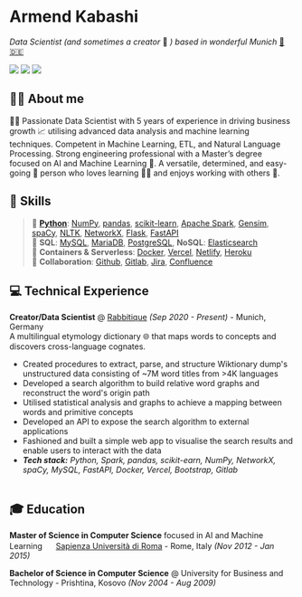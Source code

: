 # Armend Kabashi


_Data Scientist (and sometimes a creator_ 🚀 _) based in wonderful Munich_ [🍺](https://en.wikipedia.org/wiki/Munich) [🇩🇪](https://en.wikipedia.org/wiki/Germany)<br>

[<img src="https://img.shields.io/badge/LinkedIn-0077B5?style=for-the-badge&logo=linkedin&logoColor=white" />](https://www.linkedin.com/in/armendkabashi/) [<img src="https://img.shields.io/badge/GitHub-100000?style=for-the-badge&logo=github&logoColor=white" />](https://github.com/armendk/) [<img src="https://img.shields.io/badge/dev.to-0A0A0A?style=for-the-badge&logo=dev.to&logoColor=white" />](https://dev.to/armendk/)

## 🧙‍♂️ About me
💓🔥 Passionate Data Scientist with 5 years of experience in driving business growth 📈 utilising advanced data analysis and machine learning techniques. Competent in Machine Learning, ETL, and Natural Language Processing. Strong engineering professional with a Master’s degree focused on AI and Machine Learning 🤖. A versatile, determined, and easy-going 👋 person who loves learning 📖🧠 and enjoys
working with others 🥰. 

## 🔮 Skills
> 🍄 **[Python](https://www.python.org/)**: [NumPy](https://numpy.org/), [pandas](https://pandas.pydata.org/), [scikit-learn](https://scikit-learn.org/stable/), [Apache Spark](https://spark.apache.org/), [Gensim](https://radimrehurek.com/gensim/), [spaCy](https://spacy.io/), [NLTK](https://www.nltk.org/), [NetworkX](https://networkx.org/), [Flask](https://flask.palletsprojects.com/en/1.1.x/), [FastAPI](https://fastapi.tiangolo.com/) <br>
> 🍄 **SQL**: [MySQL](https://www.mysql.com/), [MariaDB](https://mariadb.org/), [PostgreSQL](https://www.postgresql.org/), **NoSQL**: [Elasticsearch](https://www.elastic.co/)<br>
> 🍄 **Containers & Serverless**:  [Docker](https://www.docker.com/), [Vercel](https://vercel.com), [Netlify](https://www.netlify.com/), [Heroku](https://www.heroku.com/)<br>
> 🍄 **Collaboration**: [Github](https://github.com/), [Gitlab](https://gitlab.com/), [Jira](https://www.atlassian.com/software/jira), [Confluence](https://www.atlassian.com/software/confluence)

## 💻 Technical Experience

**Creator/Data Scientist** @ [Rabbitique](https://www.rabbitique.com/) _(Sep 2020 - Present)_ - Munich, Germany<br>
A multilingual etymology dictionary 🌐 that maps words to concepts and discovers cross-language cognates.
  - Created procedures to extract, parse, and structure Wiktionary dump's unstructured data consisting of ~7M  word titles from >4K languages
  - Developed a search algorithm to build relative word graphs and reconstruct the word's origin path
  - Utilised statistical analysis and graphs to achieve a mapping between words and primitive concepts
  - Developed an API to expose the search algorithm to external applications
  - Fashioned and built a simple web app to visualise the search results and enable users to interact with the data
  - **_Tech stack:_** _Python, Spark, pandas, scikit-earn, NumPy, NetworkX, spaCy, MySQL, FastAPI, Docker, Vercel, Bootstrap, Gitlab_
<br><br>

## 🎓 Education

**Master of Science in Computer Science** focused in AI and Machine Learning 
<img src="https://www.pikpng.com/pngl/m/597-5977915_sapienza-university-of-rome-logo-clipart.png" width="16"> [Sapienza Università di Roma](https://www.diag.uniroma1.it/) - Rome, Italy _(Nov 2012 - Jan 2015)_

**Bachelor of Science in Computer Science** @ University for Business and Technology - Prishtina, Kosovo _(Nov 2004 - Aug 2009)_
